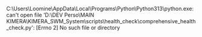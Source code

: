 C:\Users\Loomine\AppData\Local\Programs\Python\Python313\python.exe: can't open file 'D:\\DEV Perso\\MAIN KIMERA\\KIMERA_SWM_System\\scripts\\health_check\\comprehensive_health_check.py': [Errno 2] No such file or directory
